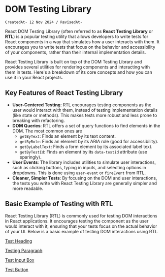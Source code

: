 # DOM Testing Library

`CreatedAt- 12 Nov 2024 / RevisedAt-` 

React DOM Testing Library (often referred to as **React Testing Library** or **RTL**) is a popular testing utility that allows developers to write tests for React components in a way that simulates how a user interacts with them. It encourages you to write tests that focus on the behavior and accessibility of your components, rather than their internal implementation details.

React Testing Library is built on top of the DOM Testing Library and provides several utilities for rendering components and interacting with them in tests. Here's a breakdown of its core concepts and how you can use it in your React projects.

## Key Features of React Testing Library

- **User-Centered Testing**: RTL encourages testing components as the user would interact with them, instead of testing implementation details (like state or methods). This makes tests more robust and less prone to breaking with refactoring.
- **DOM Queries**: RTL offers a set of query functions to find elements in the DOM. The most common ones are
    - `getByText`: Finds an element by its text content.
    - `getByRole`: Finds an element by its ARIA role (good for accessibility).
    - `getByLabelText`: Finds a form element by its associated label text.
    - `getByTestId`: Finds an element by its `data-testid` attribute (use sparingly).
- **User Events**: The library includes utilities to simulate user interactions, such as clicking buttons, typing in inputs, and selecting options in dropdowns. This is done using `user-event` or `fireEvent` from RTL.
- **Cleaner, Simpler Tests**: By focusing on the DOM and user interactions, the tests you write with React Testing Library are generally simpler and more readable.

## Basic Example of Testing with RTL

React Testing Library (RTL) is commonly used for testing DOM interactions in React applications. It encourages testing the component as the user would interact with it, ensuring that your tests focus on the actual behavior of your UI. Below is a basic example of testing DOM interactions using RTL.

[Test Heading](DOM%20Testing%20Library%201b2aeacbb299817895a8f409c820908f/Test%20Heading%201b2aeacbb299813c86c6e40c3a74ece2.md)

[Testing Paragraph](DOM%20Testing%20Library%201b2aeacbb299817895a8f409c820908f/Testing%20Paragraph%201b2aeacbb29981a294c7c2d8571b38cf.md)

[Test Input Box](DOM%20Testing%20Library%201b2aeacbb299817895a8f409c820908f/Test%20Input%20Box%201b2aeacbb29981788347f3f462c9db98.md)

[Test Button](DOM%20Testing%20Library%201b2aeacbb299817895a8f409c820908f/Test%20Button%201b2aeacbb29981259f6ce24dd22a47b3.md)